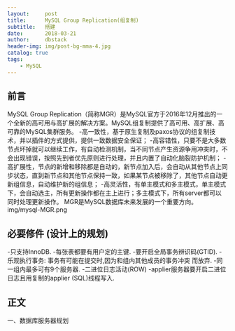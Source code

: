 ```yaml
---
layout:     post
title:      MySQL Group Replication(组复制)
subtitle:   搭建
date:       2018-03-21
author:     dbstack
header-img: img/post-bg-mma-4.jpg
catalog: true
tags:
    - MySQL
---
```



## 前言

MySQL Group Replication（简称MGR）是MySQL官方于2016年12月推出的一个全新的高可用与高扩展的解决方案。MySQL组复制提供了高可用、高扩展、高可靠的MySQL集群服务。
-高一致性，基于原生复制及paxos协议的组复制技术，并以插件的方式提供，提供一致数据安全保证；
-高容错性，只要不是大多数节点坏掉就可以继续工作，有自动检测机制，当不同节点产生资源争用冲突时，不会出现错误，按照先到者优先原则进行处理，并且内置了自动化脑裂防护机制；
-高扩展性，节点的新增和移除都是自动的，新节点加入后，会自动从其他节点上同步状态，直到新节点和其他节点保持一致，如果某节点被移除了，其他节点自动更新组信息，自动维护新的组信息；
-高灵活性，有单主模式和多主模式，单主模式下，会自动选主，所有更新操作都在主上进行；多主模式下，所有server都可以同时处理更新操作。
MGR是MySQL数据库未来发展的一个重要方向。
img/mysql-MGR.png

## 必要修件 (设计上的规划)
 -只支持InnoDB.
 -每张表都要有用户定的主键.
 -要开启全局事务辨识码(GTID).
 -乐观执行事务: 事务有可能在提交时,因为和组内其他成员的事务冲突
而放弃.
 -同一组内最多可有9个服务器.
 -二进位日志活动(ROW)
 -applier服务器要开启二进位日志且用复制的applier (SQL)线程写入.

## 正文
一、数据库服务器规划


